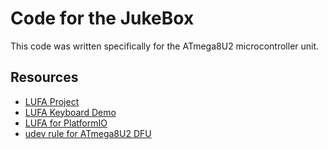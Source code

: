 # Code for the JukeBox
This code was written specifically for the ATmega8U2 microcontroller unit.

## Resources
- [LUFA Project](https://github.com/abcminiuser/lufa)
- [LUFA Keyboard Demo](https://github.com/abcminiuser/lufa/tree/master/Demos/Device/ClassDriver/Keyboard)
- [LUFA for PlatformIO](https://github.com/sanjay900/pio-bare-lufa)
- [udev rule for ATmega8U2 DFU](https://github.com/samhocevar-forks/qmk-firmware/blob/master/docs/faq_build.md)
